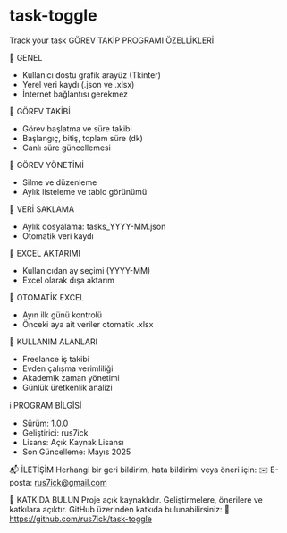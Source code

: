 # task-toggle
Track your task
GÖREV TAKİP PROGRAMI ÖZELLİKLERİ

📌 GENEL
- Kullanıcı dostu grafik arayüz (Tkinter)
- Yerel veri kaydı (.json ve .xlsx)
- İnternet bağlantısı gerekmez

📝 GÖREV TAKİBİ
- Görev başlatma ve süre takibi
- Başlangıç, bitiş, toplam süre (dk)
- Canlı süre güncellemesi

🧳 GÖREV YÖNETİMİ
- Silme ve düzenleme
- Aylık listeleme ve tablo görünümü

📁 VERİ SAKLAMA
- Aylık dosyalama: tasks_YYYY-MM.json
- Otomatik veri kaydı

📄 EXCEL AKTARIMI
- Kullanıcıdan ay seçimi (YYYY-MM)
- Excel olarak dışa aktarım

🔄 OTOMATİK EXCEL
- Ayın ilk günü kontrolü
- Önceki aya ait veriler otomatik .xlsx

🌟 KULLANIM ALANLARI
- Freelance iş takibi
- Evden çalışma verimliliği
- Akademik zaman yönetimi
- Günlük üretkenlik analizi

ℹ️ PROGRAM BİLGİSİ
- Sürüm: 1.0.0
- Geliştirici: rus7ick
- Lisans: Açık Kaynak Lisansı
- Son Güncelleme: Mayıs 2025

📬 İLETİŞİM
Herhangi bir geri bildirim, hata bildirimi veya öneri için:
✉️ E-posta: rus7ick@gmail.com

🤝 KATKIDA BULUN
Proje açık kaynaklıdır. Geliştirmelere, önerilere ve katkılara açıktır.
GitHub üzerinden katkıda bulunabilirsiniz:
🔗 https://github.com/rus7ick/task-toggle
